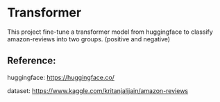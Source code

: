 # Transformer

This project fine-tune a transformer model from huggingface to classify amazon-reviews into two groups. (positive and negative)

## Reference:

huggingface: https://huggingface.co/

dataset: https://www.kaggle.com/kritanjalijain/amazon-reviews
